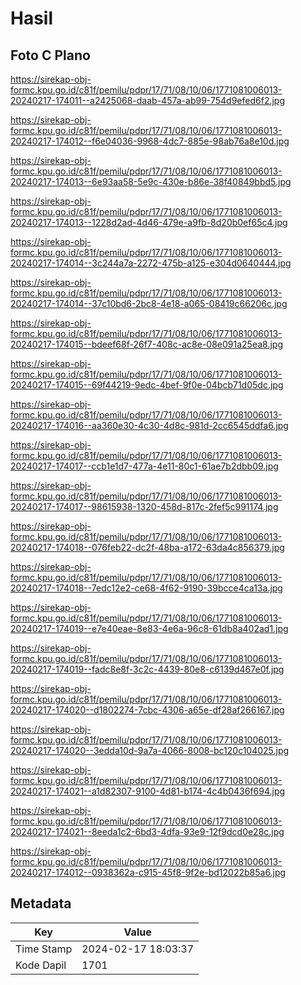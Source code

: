 # Hasil

## Foto C Plano

https://sirekap-obj-formc.kpu.go.id/c81f/pemilu/pdpr/17/71/08/10/06/1771081006013-20240217-174011--a2425068-daab-457a-ab99-754d9efed6f2.jpg

https://sirekap-obj-formc.kpu.go.id/c81f/pemilu/pdpr/17/71/08/10/06/1771081006013-20240217-174012--f6e04036-9968-4dc7-885e-98ab76a8e10d.jpg

https://sirekap-obj-formc.kpu.go.id/c81f/pemilu/pdpr/17/71/08/10/06/1771081006013-20240217-174013--6e93aa58-5e9c-430e-b86e-38f40849bbd5.jpg

https://sirekap-obj-formc.kpu.go.id/c81f/pemilu/pdpr/17/71/08/10/06/1771081006013-20240217-174013--1228d2ad-4d46-479e-a9fb-8d20b0ef65c4.jpg

https://sirekap-obj-formc.kpu.go.id/c81f/pemilu/pdpr/17/71/08/10/06/1771081006013-20240217-174014--3c244a7a-2272-475b-a125-e304d0640444.jpg

https://sirekap-obj-formc.kpu.go.id/c81f/pemilu/pdpr/17/71/08/10/06/1771081006013-20240217-174014--37c10bd6-2bc8-4e18-a065-08419c66206c.jpg

https://sirekap-obj-formc.kpu.go.id/c81f/pemilu/pdpr/17/71/08/10/06/1771081006013-20240217-174015--bdeef68f-26f7-408c-ac8e-08e091a25ea8.jpg

https://sirekap-obj-formc.kpu.go.id/c81f/pemilu/pdpr/17/71/08/10/06/1771081006013-20240217-174015--69f44219-9edc-4bef-9f0e-04bcb71d05dc.jpg

https://sirekap-obj-formc.kpu.go.id/c81f/pemilu/pdpr/17/71/08/10/06/1771081006013-20240217-174016--aa360e30-4c30-4d8c-981d-2cc6545ddfa6.jpg

https://sirekap-obj-formc.kpu.go.id/c81f/pemilu/pdpr/17/71/08/10/06/1771081006013-20240217-174017--ccb1e1d7-477a-4e11-80c1-61ae7b2dbb09.jpg

https://sirekap-obj-formc.kpu.go.id/c81f/pemilu/pdpr/17/71/08/10/06/1771081006013-20240217-174017--98615938-1320-458d-817c-2fef5c991174.jpg

https://sirekap-obj-formc.kpu.go.id/c81f/pemilu/pdpr/17/71/08/10/06/1771081006013-20240217-174018--076feb22-dc2f-48ba-a172-63da4c856379.jpg

https://sirekap-obj-formc.kpu.go.id/c81f/pemilu/pdpr/17/71/08/10/06/1771081006013-20240217-174018--7edc12e2-ce68-4f62-9190-39bcce4ca13a.jpg

https://sirekap-obj-formc.kpu.go.id/c81f/pemilu/pdpr/17/71/08/10/06/1771081006013-20240217-174019--e7e40eae-8e83-4e6a-96c8-61db8a402ad1.jpg

https://sirekap-obj-formc.kpu.go.id/c81f/pemilu/pdpr/17/71/08/10/06/1771081006013-20240217-174019--fadc8e8f-3c2c-4439-80e8-c6139d467e0f.jpg

https://sirekap-obj-formc.kpu.go.id/c81f/pemilu/pdpr/17/71/08/10/06/1771081006013-20240217-174020--d1802274-7cbc-4306-a65e-df28af266167.jpg

https://sirekap-obj-formc.kpu.go.id/c81f/pemilu/pdpr/17/71/08/10/06/1771081006013-20240217-174020--3edda10d-9a7a-4066-8008-bc120c104025.jpg

https://sirekap-obj-formc.kpu.go.id/c81f/pemilu/pdpr/17/71/08/10/06/1771081006013-20240217-174021--a1d82307-9100-4d81-b174-4c4b0436f694.jpg

https://sirekap-obj-formc.kpu.go.id/c81f/pemilu/pdpr/17/71/08/10/06/1771081006013-20240217-174021--8eeda1c2-6bd3-4dfa-93e9-12f9dcd0e28c.jpg

https://sirekap-obj-formc.kpu.go.id/c81f/pemilu/pdpr/17/71/08/10/06/1771081006013-20240217-174012--0938362a-c915-45f8-9f2e-bd12022b85a6.jpg


## Metadata

| Key        | Value               |
| ---------- | ------------------- |
| Time Stamp | 2024-02-17 18:03:37 |
| Kode Dapil | 1701                |



